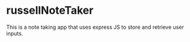 # russellNoteTaker
This is a note taking app that uses express JS to store and retrieve user inputs. 
